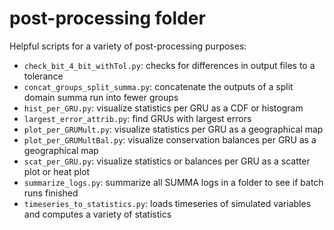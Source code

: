 # post-processing folder
Helpful scripts for a variety of post-processing purposes:
- `check_bit_4_bit_withTol.py`: checks for differences in output files to a tolerance- `concat_groups_split_summa.py`: concatenate the outputs of a split domain summa run into fewer groups- `hist_per_GRU.py`: visualize statistics per GRU as a CDF or histogram- `largest_error_attrib.py`: find GRUs with largest errors- `plot_per_GRUMult.py`: visualize statistics per GRU as a geographical map- `plot_per_GRUMultBal.py`: visualize conservation balances per GRU as a geographical map- `scat_per_GRU.py`: visualize statistics or balances per GRU as a scatter plot or heat plot- `summarize_logs.py`: summarize all SUMMA logs in a folder to see if batch runs finished- `timeseries_to_statistics.py`: loads timeseries of simulated variables and computes a variety of statistics